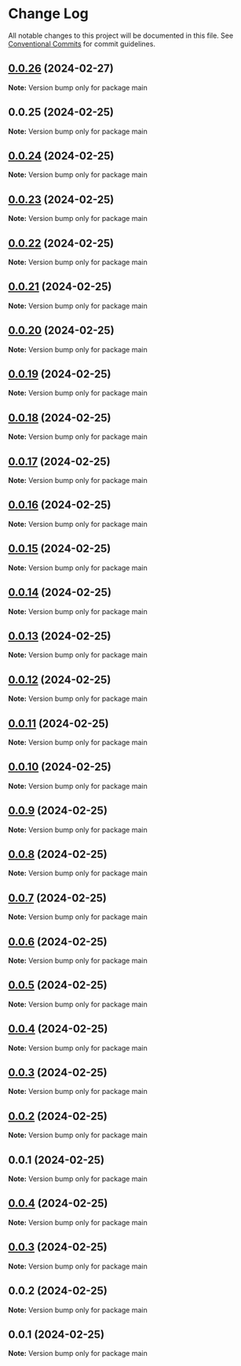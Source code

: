 # Change Log

All notable changes to this project will be documented in this file.
See [Conventional Commits](https://conventionalcommits.org) for commit guidelines.

## [0.0.26](https://github.com/charlotte-hues/valculator/compare/main@0.0.25...main@0.0.26) (2024-02-27)

**Note:** Version bump only for package main





## 0.0.25 (2024-02-25)

**Note:** Version bump only for package main





## [0.0.24](https://github.com/charlotte-hues/valculator/compare/main@0.0.23...main@0.0.24) (2024-02-25)

**Note:** Version bump only for package main





## [0.0.23](https://github.com/charlotte-hues/valculator/compare/main@0.0.22...main@0.0.23) (2024-02-25)

**Note:** Version bump only for package main





## [0.0.22](https://github.com/charlotte-hues/valculator/compare/main@0.0.21...main@0.0.22) (2024-02-25)

**Note:** Version bump only for package main





## [0.0.21](https://github.com/charlotte-hues/valculator/compare/main@0.0.20...main@0.0.21) (2024-02-25)

**Note:** Version bump only for package main





## [0.0.20](https://github.com/charlotte-hues/valculator/compare/main@0.0.19...main@0.0.20) (2024-02-25)

**Note:** Version bump only for package main





## [0.0.19](https://github.com/charlotte-hues/valculator/compare/main@0.0.18...main@0.0.19) (2024-02-25)

**Note:** Version bump only for package main





## [0.0.18](https://github.com/charlotte-hues/valculator/compare/main@0.0.17...main@0.0.18) (2024-02-25)

**Note:** Version bump only for package main





## [0.0.17](https://github.com/charlotte-hues/valculator/compare/main@0.0.16...main@0.0.17) (2024-02-25)

**Note:** Version bump only for package main





## [0.0.16](https://github.com/charlotte-hues/valculator/compare/main@0.0.15...main@0.0.16) (2024-02-25)

**Note:** Version bump only for package main





## [0.0.15](https://github.com/charlotte-hues/valculator/compare/main@0.0.14...main@0.0.15) (2024-02-25)

**Note:** Version bump only for package main





## [0.0.14](https://github.com/charlotte-hues/valculator/compare/main@0.0.13...main@0.0.14) (2024-02-25)

**Note:** Version bump only for package main





## [0.0.13](https://github.com/charlotte-hues/valculator/compare/main@0.0.12...main@0.0.13) (2024-02-25)

**Note:** Version bump only for package main





## [0.0.12](https://github.com/charlotte-hues/valculator/compare/main@0.0.11...main@0.0.12) (2024-02-25)

**Note:** Version bump only for package main





## [0.0.11](https://github.com/charlotte-hues/valculator/compare/main@0.0.10...main@0.0.11) (2024-02-25)

**Note:** Version bump only for package main





## [0.0.10](https://github.com/charlotte-hues/valculator/compare/main@0.0.9...main@0.0.10) (2024-02-25)

**Note:** Version bump only for package main





## [0.0.9](https://github.com/charlotte-hues/valculator/compare/main@0.0.8...main@0.0.9) (2024-02-25)

**Note:** Version bump only for package main





## [0.0.8](https://github.com/charlotte-hues/valculator/compare/main@0.0.7...main@0.0.8) (2024-02-25)

**Note:** Version bump only for package main





## [0.0.7](https://github.com/charlotte-hues/valculator/compare/main@0.0.6...main@0.0.7) (2024-02-25)

**Note:** Version bump only for package main





## [0.0.6](https://github.com/charlotte-hues/valculator/compare/main@0.0.5...main@0.0.6) (2024-02-25)

**Note:** Version bump only for package main





## [0.0.5](https://github.com/charlotte-hues/valculator/compare/main@0.0.4...main@0.0.5) (2024-02-25)

**Note:** Version bump only for package main





## [0.0.4](https://github.com/charlotte-hues/valculator/compare/main@0.0.3...main@0.0.4) (2024-02-25)

**Note:** Version bump only for package main





## [0.0.3](https://github.com/charlotte-hues/valculator/compare/main@0.0.2...main@0.0.3) (2024-02-25)

**Note:** Version bump only for package main





## [0.0.2](https://github.com/charlotte-hues/valculator/compare/main@0.0.1...main@0.0.2) (2024-02-25)

**Note:** Version bump only for package main





## 0.0.1 (2024-02-25)

**Note:** Version bump only for package main





## [0.0.4](https://github.com/charlotte-hues/valculator/compare/main@0.0.3...main@0.0.4) (2024-02-25)

**Note:** Version bump only for package main





## [0.0.3](https://github.com/charlotte-hues/valculator/compare/main@0.0.2...main@0.0.3) (2024-02-25)

**Note:** Version bump only for package main





## 0.0.2 (2024-02-25)

**Note:** Version bump only for package main





## 0.0.1 (2024-02-25)

**Note:** Version bump only for package main
